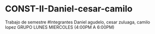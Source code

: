 # CONST-II-Daniel-cesar-camilo
Trabajo de semestre 
#Integrantes
Daniel agudelo, cesar zuluaga, camilo lopez
GRUPO LUNES MIERCOLES (4:00PM A 6:00PM)
